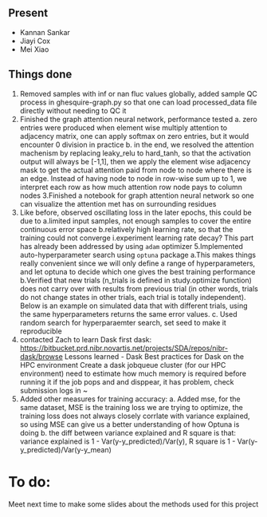 ## Present

- Kannan Sankar
- Jiayi Cox
- Mei Xiao


## Things done
1. Removed samples with inf or nan fluc values globally, added sample QC process in ghesquire-graph.py so that one can load processed_data file directly without needing to QC it
2. Finished the graph attention neural network, performance tested
	a. zero entries were produced when element wise multiply attention to adjacency matrix, one can apply softmax on zero entries, but it would encounter 0 division in practice
	b. in the end, we resolved the attention machenism by replacing leaky_relu to hard_tanh, so that the activation output will always be [-1,1], then we apply the element wise adjacency mask to get the actual attention paid from node to node where there is an edge. Instead of having node to node in row-wise sum up to 1, we interpret each row as how much attention row node pays to column nodes
3.Finished a notebook for graph attention neural network so one can visualize the attention met has on surrounding residues
4. Like before, observed oscillating loss in the later epochs, this could be due to
	a.limited input samples, not enough samples to cover the entire continuous error space
	b.relatively high learning rate, so that the training could not converge
		i.experiment learning rate decay? This part has already been addressed by using `adam` optimizer
5.Implemented auto-hyperparameter search using `optuna` package
	a.This makes things really convenient since we will only define a range of hyperparameters, and let optuna to decide which one gives the best training performance
	b.Verified that new trials (n_trials is defined in study.optimize function) does not carry over with results from previous trial (in other words, trials do not change states in other trials, each trial is totally independent). Below is an example on simulated data that with different trials, using the same hyperparameters returns the same error values.
	c. Used random search for hyperparaemter search, set seed to make it reproducible
6. contacted Zach to learn Dask first
dask: https://bitbucket.prd.nibr.novartis.net/projects/SDA/repos/nibr-dask/browse
Lessons learned - Dask
Best practices for Dask on the HPC environment
Create a dask jobqueue cluster (for our HPC environment)
need to estimate how much memory is required before running it
if the job pops and and disppear, it has problem, check submission logs in ~
7. Added other measures for training accuracy:
	a. Added mse, for the same dataset, MSE is the training loss we are trying to optimize, the training loss does not always closely corrlate with variance explained, so using MSE can give us a better understanding of how Optuna is doing
	b. the diff between variance explained and R square is that: variance explained is 1 - Var(y-y_predicted)/Var(y), R square is 1 - Var(y-y_predicted)/Var(y-y_mean)


# To do:
Meet next time to make some slides about the methods used for this project
